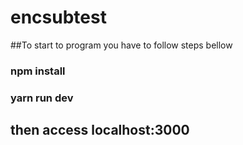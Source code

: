 # encsubtest

##To start to program you have to follow steps bellow

### npm install

### yarn run dev

## then access localhost:3000
